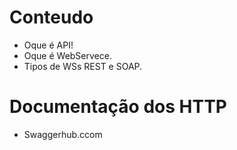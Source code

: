 #  Conteudo 
 * Oque é API!
 * Oque é WebServece.
 * Tipos de WSs  REST e SOAP.

# Documentação dos HTTP
 * Swaggerhub.ccom
